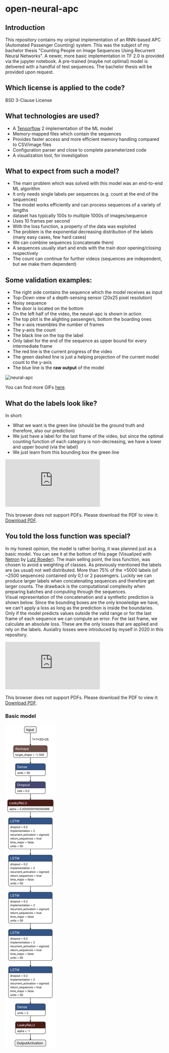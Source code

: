 # open-neural-apc
## Introduction
This repository contains my original implementation of an RNN-based APC (Automated Passenger Counting) system. This was the subject of my bachelor thesis "Counting People on Image Sequences Using Recurrent Neural Networks". A newer, more basic implementation in TF 2.0 is provided via the jupyter notebook. A pre-trained (maybe not optimal) model is delivered with a handful of test sequences. The bachelor thesis will be provided upon request.

## Which license is applied to the code?
BSD 3-Clause License

## What technologies are used?
* A <a href="https://github.com/tensorflow/tensorflow" target="_blank" rel="noopener noreferrer">Tensorflow</a> 2 implementation of the ML model
* Memory-mapped files which contain the sequences
 * Provides faster access and more efficient memory handling compared to CSV/image files
* Configuration parser and close to complete parameterized code
* A visualization tool, for investigation

## What to expect from such a model?
* The main problem which was solved with this model was an end-to-end ML algorithm
* It only needs single labels per sequences (e.g. count at the end of the sequences)
* The model works efficiently and can process sequences of a variety of lengths
 * dataset has typically 100s to multiple 1000s of images/sequence
 * Uses 10 frames per second
* With the loss function, a property of the data was exploited
 * The problem is the exponential decreasing distribution of the labels (many easy cases, few hard cases)
 * We can combine sequences (concatenate them)
 * A sequences usually start and ends with the train door opening/closing respectively
 * The count can continue for further videos (sequences are independent, but we make them dependent)

## Some validation examples:
* The right side contains the sequence which the model receives as input
 * Top-Down view of a depth-sensing sensor (20x25 pixel resolution)
 * Noisy sequence
 * The door is located on the bottom
* On the left half of the video, the neural-apc is shown in action
 * The top plot is the alighting passengers, bottom the boarding ones
 * The x-axis resembles the number of frames
 * The y-axis the count
 * The black line on the top the label
  * Only label for the end of the sequence as upper bound for every intermediate frame
 * The red line is the current progress of the video
 * The green dashed line is just a helping projection of the current model count to the y-axis
 * The blue line is the **raw output** of the model
 
![neural-apc](./results/gifs/10000_9.gif)

You can find more GIFs <a href="./results/gifs/" target="_blank" rel="noopener noreferrer">here</a>.

## What do the labels look like?
In short:
 * What we want is the green line (should be the ground truth and therefore, also our prediction)
 * We just have a label for the last frame of the video, but since the optimal counting function of each category is non-decreasing, we have a lower and upper bound (via the label)
 * We just learn from this bounding box the green line

<object data="https://github.com/nicojahn/open-neural-apc/blob/master/label_problem.pdf" type="application/pdf" width="750px" height="750px">
    <embed src="https://github.com/nicojahn/open-neural-apc/blob/master/label_problem.pdf" type="application/pdf">
        <p>This browser does not support PDFs. Please download the PDF to view it: <a href="https://github.com/nicojahn/open-neural-apc/blob/master/label_problem.pdf">Download PDF</a>.</p>
    </embed>
</object>

## You told the loss function was special?
In my honest opinion, the model is rather boring, it was planned just as a basic model. You can see it at the bottom of this page (Visualized with <a href="https://github.com/lutzroeder/netron" target="_blank" rel="noopener noreferrer">Netron</a> by <a href="https://github.com/lutzroeder" target="_blank" rel="noopener noreferrer">Lutz Roeder</a>). The main selling point, the loss function, was chosen to avoid a weighting of classes. As previously mentioned the labels are (as usual) not well distributed. More than 75% of the >5000 labels (of ~2500 sequences) contained only 0,1 or 2 passengers. Luckily we can produce larger labels when concatenating sequences and therefore get larger counts. The drawback is the computational complexity when preparing batches and computing through the sequences.<br>
Visual representation of the concatenation and a synthetic prediction is shown below. Since the bounding boxes are the only knowledge we have, we can't apply a loss as long as the prediction is inside the boundaries. Only if the model predicts values outside the valid range or for the last frame of each sequence we can compute an error. For the last frame, we calculate an absolute loss. These are the only losses that are applied and rely on the labels. Auxiallry losses were introduced by myself in 2020 in this repository.

<object data="https://github.com/nicojahn/open-neural-apc/blob/master/concatenate.pdf" type="application/pdf" width="750px" height="750px">
    <embed src="https://github.com/nicojahn/open-neural-apc/blob/master/concatenate.pdf" type="application/pdf">
        <p>This browser does not support PDFs. Please download the PDF to view it: <a href="https://github.com/nicojahn/open-neural-apc/blob/master/concatenate.pdf">Download PDF</a>.</p>
    </embed>
</object>

### Basic model
![NN model](./model.json.svg)